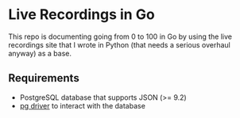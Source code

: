 # Live Recordings in Go

This repo is documenting going from 0 to 100 in Go by using the live recordings site that I wrote in Python (that needs a serious overhaul anyway) as a base.

## Requirements

- PostgreSQL database that supports JSON (>= 9.2)
- [pg driver](https://github.com/lib/pq) to interact with the database
